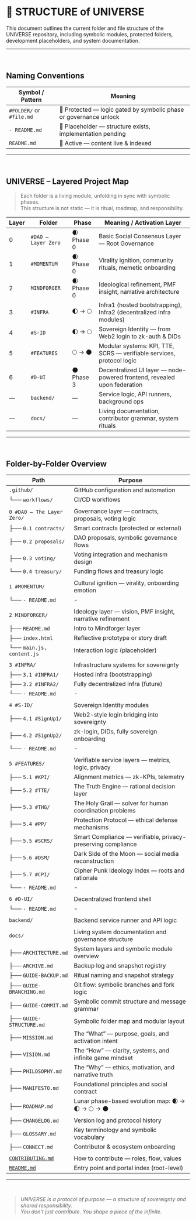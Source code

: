# 📂 STRUCTURE of UNIVERSE

This document outlines the current folder and file structure of the UNIVERSE repository, including symbolic modules, protected folders, development placeholders, and system documentation.

---

<br>


## Naming Conventions

| Symbol / Pattern        | Meaning                                                                 |
|-------------------------|-------------------------------------------------------------------------|
| `#FOLDER/` or `#file.md`| 🔐 Protected — logic gated by symbolic phase or governance unlock       |
| `- README.md`           | 📎 Placeholder — structure exists, implementation pending                |
| `README.md`             | 📘 Active — content live & indexed                                       |

---
<br>


## UNIVERSE – Layered Project Map

> Each folder is a living module, unfolding in sync with symbolic phases.  
> This structure is not static — it is ritual, roadmap, and responsibility.

| Layer | Folder           | Phase         | Meaning / Activation Layer                                               |
|-------|------------------|---------------|---------------------------------------------------------------------------|
| 0     | `#DAO – Layer Zero` | 🌒 Phase 0    | Basic Social Consensus Layer — Root Governance                            |
| 1     | `#MOMENTUM`      | 🌒 Phase 0    | Virality ignition, community rituals, memetic onboarding                  |
| 2     | `MINDFORGER`     | 🌒 Phase 0    | Ideological refinement, PMF insight, narrative architecture               |
| 3     | `#INFRA`         | 🌓 → 🌕        | Infra1 (hosted bootstrapping), Infra2 (decentralized infra modules)       |
| 4     | `#S-ID`          | 🌓 → 🌕        | Sovereign Identity — from Web2 login to zk-auth & DIDs                    |
| 5     | `#FEATURES`      | 🌕 → 🌑        | Modular systems: KPI, TTE, SCRS — verifiable services, protocol logic     |
| 6     | `#D-UI`          | 🌑 Phase 3    | Decentralized UI layer — node-powered frontend, revealed upon federation  |
| —     | `backend/`       | —             | Service logic, API runners, background ops                                |
| —     | `docs/`          | —             | Living documentation, contributor grammar, system rituals                 |

---

<br>

## Folder-by-Folder Overview

| Path                       | Purpose                                                              |
|----------------------------|----------------------------------------------------------------------|
| `.github/`                 | GitHub configuration and automation                                 |
| └── `workflows/`           | CI/CD workflows                                                      |
|                            |                                                                      |
| `0 #DAO – The Layer Zero/` | Governance layer — contracts, proposals, voting logic                |
| ├── `0.1 contracts/`       | Smart contracts (protected or external)                              |
| ├── `0.2 proposals/`       | DAO proposals, symbolic governance flows                             |
| ├── `0.3 voting/`          | Voting integration and mechanism design                              |
| └── `0.4 treasury/`        | Funding flows and treasury logic                                     |
|                            |                                                                      |
| `1 #MOMENTUM/`             | Cultural ignition — virality, onboarding emotion                     |
| └── `- README.md`          | -                                                                    |
|                            |                                                                      |
| `2 MINDFORGER/`            | Ideology layer — vision, PMF insight, narrative refinement           |
| ├── `README.md`            | Intro to Mindforger layer                                            |
| ├── `index.html`           | Reflective prototype or story draft                                  |
| └── `main.js, content.js`  | Interaction logic (placeholder)                                      |
|                            |                                                                      |
| `3 #INFRA/`                | Infrastructure systems for sovereignty                               |
| ├── `3.1 #INFRA1/`         | Hosted infra (bootstrapping)                                         |
| ├── `3.2 #INFRA2/`         | Fully decentralized infra (future)                                   |
| └── `- README.md`          | -                                                                    |
|                            |                                                                      |
| `4 #S-ID/`                 | Sovereign Identity modules                                           |
| ├── `4.1 #SignUp1/`        | Web2-style login bridging into sovereignty                          |
| ├── `4.2 #SignUp2/`        | zk-login, DIDs, fully sovereign onboarding                          |
| └── `- README.md`          | -                                                                    |
|                            |                                                                      |
| `5 #FEATURES/`             | Verifiable service layers — metrics, logic, privacy                  |
| ├── `5.1 #KPI/`            | Alignment metrics — zk-KPIs, telemetry                               |
| ├── `5.2 #TTE/`            | The Truth Engine — rational decision layer                           |
| ├── `5.3 #THG/`            | The Holy Grail — solver for human coordination problems              |
| ├── `5.4 #PP/`             | Protection Protocol — ethical defense mechanisms                     |
| ├── `5.5 #SCRS/`           | Smart Compliance — verifiable, privacy-preserving compliance         |
| ├── `5.6 #DSM/`            | Dark Side of the Moon — social media reconstruction                  |
| ├── `5.7 #CPI/`            | Cipher Punk Ideology Index — roots and rationale                     |
| └── `- README.md`          | -                                                                    |
|                            |                                                                      |
| `6 #D-UI/`                 | Decentralized frontend shell                                         |
| └── `- README.md`          | -                                                                    |
|                            |                                                                      |
| `backend/`                 | Backend service runner and API logic                                 |
|                            |                                                                      |
| `docs/`                    | Living system documentation and governance structure                 |
| ├── `ARCHITECTURE.md`      | System layers and symbolic module overview                           |
| ├── `ARCHIVE.md`           | Backup log and snapshot registry                                     |
| ├── `GUIDE-BACKUP.md`      | Ritual naming and snapshot strategy                                  |
| ├── `GUIDE-BRANCHING.md`   | Git flow: symbolic branches and fork logic                           |
| ├── `GUIDE-COMMIT.md`      | Symbolic commit structure and message grammar                        |
| ├── `GUIDE-STRUCTURE.md`   | Symbolic folder map and modular layout                               |
| ├── `MISSION.md`           | The “What” — purpose, goals, and activation intent                   |
| ├── `VISION.md`            | The “How” — clarity, systems, and infinite game mindset              |
| ├── `PHILOSOPHY.md`        | The “Why” — ethics, motivation, and narrative truth                  |
| ├── `MANIFESTO.md`         | Foundational principles and social contract                          |
| ├── `ROADMAP.md`           | Lunar phase-based evolution map: 🌒 → 🌓 → 🌕 → 🌑                      |
| ├── `CHANGELOG.md`         | Version log and protocol history                                     |
| ├── `GLOSSARY.md`          | Key terminology and symbolic vocabulary                              |
| ├── `CONNECT.md`           | Contributor & ecosystem onboarding                                   |
|                            |                                                                      |
| [`CONTRIBUTING.md`](../CONTRIBUTING.md) | How to contribute — roles, flow, values                    |
| [`README.md`](../README.md)           | Entry point and portal index (root-level) 


---

<br>

> _UNIVERSE is a protocol of purpose — a structure of sovereignty and shared responsibility.  
> You don’t just contribute. You shape a piece of the infinite._
